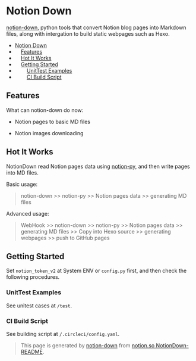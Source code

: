 
# Notion Down

[notion-down](https://github.com/kaedea/notion-down), python tools that convert Notion blog pages into Markdown files, along with intergation to build static webpages such as Hexo.



 * [Notion Down](#notion-down)
 * &nbsp;&nbsp;&nbsp;&nbsp;[Features](#features)
 * &nbsp;&nbsp;&nbsp;&nbsp;[Hot It Works](#hot-it-works)
 * &nbsp;&nbsp;&nbsp;&nbsp;[Getting Started](#getting-started)
 * &nbsp;&nbsp;&nbsp;&nbsp;&nbsp;&nbsp;&nbsp;&nbsp;[UnitTest Examples](#unittest-examples)
 * &nbsp;&nbsp;&nbsp;&nbsp;&nbsp;&nbsp;&nbsp;&nbsp;[CI Build Script](#ci-build-script)



## Features

What can notion-down do now:

 - Notion pages to basic MD files

 - Notion images downloading



## Hot It Works

NotionDown read Notion pages data using [notion-py](https://github.com/jamalex/notion-py), and then write pages into MD files.



Basic usage:

> notion-down >> notion-py >> Notion pages data >> generating MD files

Advanced usage:

> WebHook >> notion-down >> notion-py >> Notion pages data >> generating MD files >> Copy into Hexo source >> generating webpages >> push to GitHub pages



## Getting Started

Set `notion_token_v2` at System ENV or `config.py` first, and then check the following procedures.

### UnitTest Examples

See unitest cases at `/test`.



### CI Build Script

See building script at `/.circleci/config.yaml`.



> This page is generated by [notion-down](https://github.com/kaedea/notion-down) from [notion.so NotionDown-README](https://www.notion.so/kaedea/NotionDown-README-d3463f3d398743879d663caf87efa029).








<!-- NotionPageWriter
-->